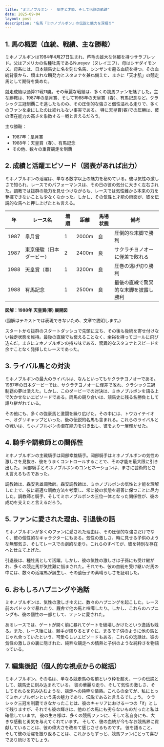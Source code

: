 ```yaml
---
title: "ミホノブルボン -  気性と才能、そして伝説の軌跡"
date: 2025-09-04
layout: post
description: "名馬『ミホノブルボン』の伝説と魅力を深堀り"
---
```


## 1. 馬の概要（血統、戦績、主な勝鞍）

ミホノブルボンは1984年4月27日生まれ、芦毛の雄大な体躯を持つサラブレッド。父はアメリカの名種牡馬であるNureyev（ヌレイエフ）、母はシヤダイモンズ。母系には、日本競馬史に名を刻む名馬、シンザンを遡る血統を持つ。その血統背景から、類まれな瞬発力とスタミナを兼ね備えた、まさに「天才肌」の競走馬として期待を集めた。

競走成績は通算21戦11勝。その華麗な戦績は、多くの競馬ファンを魅了した。主な勝鞍は、1987年の皐月賞、そして1988年の天皇賞（春）、有馬記念など。クラシック三冠制覇こそ逃したものの、その圧倒的な強さと個性溢れる走りで、多くのファンを虜にしたのは紛れもない事実である。  特に天皇賞(春)での圧勝は、彼の潜在能力の高さを象徴する一戦と言えるだろう。

主な勝鞍：

* 1987年：皐月賞
* 1988年：天皇賞（春）、有馬記念
* その他、数々の重賞競走を制覇


## 2. 成績と活躍エピソード（図表があれば出力）

ミホノブルボンの活躍は、単なる数字以上の魅力を秘めている。彼は気性の激しさで知られ、レースでのパフォーマンスは、その日の彼の気分に大きく左右された。調教では抜群の能力を見せつけながらも、レースでは気性難から本来の力を発揮できないことも少なくなかった。しかし、その気性と才能の両面が、彼を伝説的な馬へと押し上げたとも言える。

| 年 | レース名         | 着順 | 距離 | 馬場状態 | 備考                                     |
|----|-----------------|-------|-------|-----------|------------------------------------------|
| 1987 | 皐月賞           | 1     | 2000m | 良         | 圧倒的な末脚で勝利                       |
| 1987 | 東京優駿（日本ダービー） | 2     | 2400m | 良         | サクラチヨノオーに僅差で敗れる           |
| 1988 | 天皇賞（春）     | 1     | 3200m | 良         | 圧巻の逃げ切り勝利                       |
| 1988 | 有馬記念         | 1     | 2500m | 良         | 最後の直線で驚異的な末脚を披露し勝利 |


**図解：1988年 天皇賞(春) 展開図**

(図解はテキストでは表現できないため、文章で説明します。)

スタートから抜群のスタートダッシュで先頭に立ち、その後も後続を寄せ付けない独走状態を維持。最後の直線でも衰えることなく、余裕を持ってゴールに飛び込んだ。まさにミホノブルボンの持ち味である、驚異的なスタミナとスピードを余すことなく発揮したレースであった。


## 3. ライバル馬との対決

ミホノブルボンの最大のライバルは、なんといってもサクラチヨノオーである。1987年の日本ダービーでは、サクラチヨノオーに僅差で敗れ、クラシック三冠制覇の夢は潰えた。しかし、このダービーでの対決は、ミホノブルボンを語る上で欠かせないエピソードである。両馬の競り合いは、競馬史に残る名勝負として語り継がれている。

その他にも、多くの強豪馬と激闘を繰り広げた。その中には、トウカイテイオー、オグリキャップといった、後の伝説的名馬も含まれる。これらのライバルとの戦いは、ミホノブルボンの潜在能力を引き出し、彼をより一層輝かせた。


## 4. 騎手や調教師との関係性

ミホノブルボンの主戦騎手は岡部幸雄騎手。岡部騎手はミホノブルボンの気性の激しさを見抜き、彼をうまくコントロールすることで、その才能を最大限に引き出した。  岡部騎手とミホノブルボンのコンビネーションは、まさに芸術的とさえ言えるものであった。

調教師は、森安秀雄調教師。森安調教師は、ミホノブルボンの気性と才能を理解した上で、彼に最適な調教方法を考案し、常に彼の状態を最善に保つことに尽力した。調教師と騎手、そしてミホノブルボンの三位一体となった関係性が、彼の成功を支えたと言えるだろう。


## 5. ファンに愛された理由、引退後の話

ミホノブルボンが多くのファンに愛された理由は、その圧倒的な強さだけでなく、彼の個性的なキャラクターにもある。気性の激しさ、時に見せる子供のような無邪気さ、そしてレースでの劇的な走り。これらのすべてが、彼を特別な存在へと仕立て上げた。

引退後は、種牡馬として活躍。しかし、彼の気性の激しさは子孫にも受け継がれ、多くの競走馬が気性難に悩まされた。それでも、彼の血統を受け継いだ馬の中には、数々の活躍馬が誕生し、その遺伝子の素晴らしさを証明した。


## 6. おもしろハプニングや逸話

ミホノブルボンは、気性の激しさゆえに、数々のハプニングを起こした。レース前のパドックで暴れたり、厩舎で他の馬と喧嘩したり。しかし、これらのハプニングも、彼の個性の一部として、ファンに愛された。

あるレースでは、ゲートが開く前に暴れてゲートを破壊しかけたという逸話も残る。また、レース後には、騎手が降りるとすぐに、まるで子供のように他の馬とじゃれ合っていたという、可愛らしいエピソードもある。これらの逸話は、彼の気性の激しさの裏に隠された、純粋な競走への情熱と子供のような純粋さを物語っている。


## 7. 編集後記（個人的な視点からの総括）

ミホノブルボン。その名は、単なる競走馬の名前という枠を超え、一つの伝説として、競馬史に刻み込まれている。  彼の華麗な走り、そして気性の激しさ、そしてそれらを包み込むような、競走への純粋な情熱。これらの全てが、私にとってミホノブルボンという馬の魅力であり、伝説であると言えるでしょう。  クラシック三冠を制覇できなかったことは、彼のキャリアにおける一つの「if」として残りますが、それでも彼の輝きは、他のどの馬にも劣らないものだったと私は確信しています。  彼の生き様は、多くの競馬ファンに、そして私自身にも、大きな感動と勇気を与えてくれています。  そして、彼の血統が今もなお競馬界に貢献していることは、彼の偉大さを改めて感じさせるものです。  彼を語ること、そして彼の活躍を振り返ることは、これからもずっと、競馬ファンにとって喜びであり続けるでしょう。
